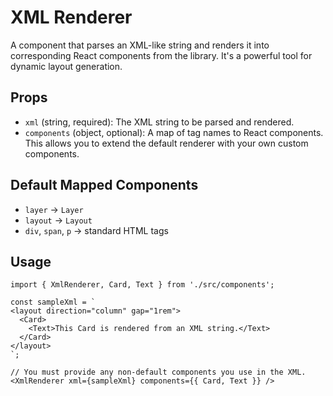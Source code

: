 # XML Renderer

A component that parses an XML-like string and renders it into corresponding React components from the library. It's a powerful tool for dynamic layout generation.

## Props

*   `xml` (string, required): The XML string to be parsed and rendered.
*   `components` (object, optional): A map of tag names to React components. This allows you to extend the default renderer with your own custom components.

## Default Mapped Components
*   `layer` -> `Layer`
*   `layout` -> `Layout`
*   `div`, `span`, `p` -> standard HTML tags

## Usage

```tsx
import { XmlRenderer, Card, Text } from './src/components';

const sampleXml = `
<layout direction="column" gap="1rem">
  <Card>
    <Text>This Card is rendered from an XML string.</Text>
  </Card>
</layout>
`;

// You must provide any non-default components you use in the XML.
<XmlRenderer xml={sampleXml} components={{ Card, Text }} />
```
